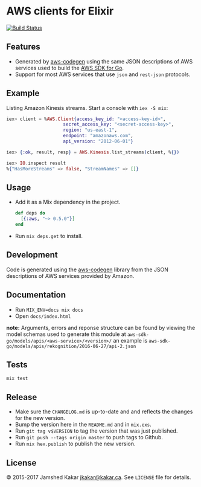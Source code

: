 # AWS clients for Elixir

[![Build Status](https://travis-ci.org/jkakar/aws-elixir.svg?branch=master)](https://travis-ci.org/jkakar/aws-elixir)

## Features

* Generated by [aws-codegen](https://github.com/jkakar/aws-codegen) using the
  same JSON descriptions of AWS services used to build the
  [AWS SDK for Go](https://github.com/aws/aws-sdk-go/tree/master/models/apis).
* Support for most AWS services that use `json` and `rest-json` protocols.


## Example

Listing Amazon Kinesis streams. Start a console with `iex -S mix`:

```elixir
iex> client = %AWS.Client{access_key_id: "<access-key-id>",
                     secret_access_key: "<secret-access-key>",
                     region: "us-east-1",
                     endpoint: "amazonaws.com",
                     api_version: "2012-06-01"}

iex> {:ok, result, resp} = AWS.Kinesis.list_streams(client, %{})

iex> IO.inspect result
%{"HasMoreStreams" => false, "StreamNames" => []}
```

## Usage

* Add it as a Mix dependency in the project.

  ```elixir
  def deps do
    [{:aws, "~> 0.5.0"}]
  end
  ```

* Run `mix deps.get` to install.

## Development

Code is generated using the [aws-codegen](https://github.com/jkakar/aws-codegen)
library from the JSON descriptions of AWS services provided by Amazon.

## Documentation

* Run `MIX_ENV=docs mix docs`
* Open `docs/index.html`

__note:__ Arguments, errors and reponse structure can be found by viewing the model schemas used to generate this module at `aws-sdk-go/models/apis/<aws-service>/<version>/` an example is `aws-sdk-go/models/apis/rekognition/2016-06-27/api-2.json`

## Tests

```
mix test
```

## Release

* Make sure the `CHANGELOG.md` is up-to-date and and reflects the changes for
  the new version.
* Bump the version here in the `README.md` and in `mix.exs`.
* Run `git tag v$VERSION` to tag the version that was just published.
* Run `git push --tags origin master` to push tags to Github.
* Run `mix hex.publish` to publish the new version.

## License

&copy; 2015-2017 Jamshed Kakar <jkakar@kakar.ca>. See `LICENSE` file for
details.
